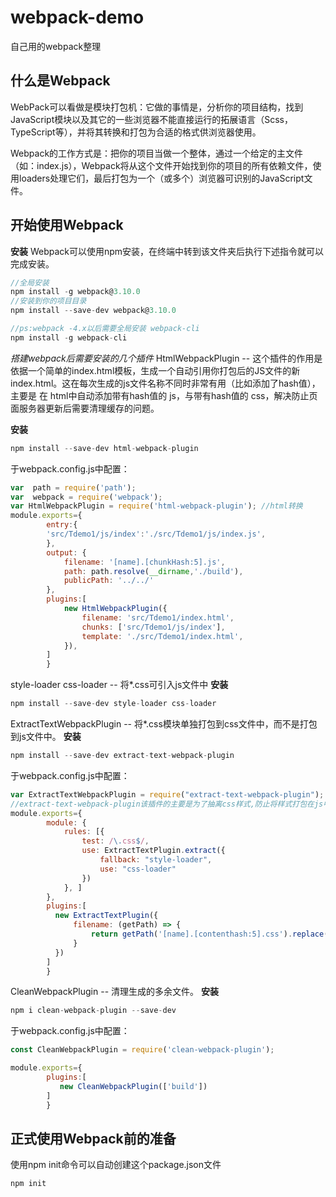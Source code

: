 # webpack-demo
自己用的webpack整理

## 什么是Webpack
WebPack可以看做是模块打包机：它做的事情是，分析你的项目结构，找到JavaScript模块以及其它的一些浏览器不能直接运行的拓展语言（Scss，TypeScript等），并将其转换和打包为合适的格式供浏览器使用。

Webpack的工作方式是：把你的项目当做一个整体，通过一个给定的主文件（如：index.js），Webpack将从这个文件开始找到你的项目的所有依赖文件，使用loaders处理它们，最后打包为一个（或多个）浏览器可识别的JavaScript文件。

## 开始使用Webpack
**安装**
Webpack可以使用npm安装，在终端中转到该文件夹后执行下述指令就可以完成安装。
``` JavaScript
//全局安装
npm install -g webpack@3.10.0
//安装到你的项目目录
npm install --save-dev webpack@3.10.0

//ps:webpack -4.x以后需要全局安装 webpack-cli
npm install -g webpack-cli
```
*搭建webpack后需要安装的几个插件*
HtmlWebpackPlugin -- 这个插件的作用是依据一个简单的index.html模板，生成一个自动引用你打包后的JS文件的新index.html。这在每次生成的js文件名称不同时非常有用（比如添加了hash值），主要是 在 html中自动添加带有hash值的 js，与带有hash值的 css，解决防止页面服务器更新后需要清理缓存的问题。

**安装**
``` JavaScript
npm install --save-dev html-webpack-plugin
```
于webpack.config.js中配置：
``` JavaScript
var  path = require('path');
var  webpack = require('webpack');
var HtmlWebpackPlugin = require('html-webpack-plugin'); //html转换
module.exports={
        entry:{
        'src/Tdemo1/js/index':'./src/Tdemo1/js/index.js',
        },
        output: {
            filename: '[name].[chunkHash:5].js',
            path: path.resolve(__dirname,'./build'),
            publicPath: '../../'
        },
        plugins:[
            new HtmlWebpackPlugin({
                filename: 'src/Tdemo1/index.html',
                chunks: ['src/Tdemo1/js/index'],
                template: './src/Tdemo1/index.html',
            }),
        ]
        }
```

style-loader css-loader  -- 将*.css可引入js文件中
**安装**
``` JavaScript
npm install --save-dev style-loader css-loader 
```
 
ExtractTextWebpackPlugin -- 将*.css模块单独打包到css文件中，而不是打包到js文件中。
**安装**
``` JavaScript
npm install --save-dev extract-text-webpack-plugin
```
于webpack.config.js中配置：
``` JavaScript
var ExtractTextWebpackPlugin = require("extract-text-webpack-plugin");
//extract-text-webpack-plugin该插件的主要是为了抽离css样式,防止将样式打包在js中引起页面样式加载错乱
module.exports={
        module: {
            rules: [{
                test: /\.css$/,
                use: ExtractTextPlugin.extract({
                    fallback: "style-loader",
                    use: "css-loader"
                })
            }, ]
        },
        plugins:[
          new ExtractTextPlugin({
              filename: (getPath) => {
                  return getPath('[name].[contenthash:5].css').replace('js', 'css')
              }
          })
        ]
        }
```
CleanWebpackPlugin -- 清理生成的多余文件。
**安装**
``` JavaScript
npm i clean-webpack-plugin --save-dev
```
于webpack.config.js中配置：
``` JavaScript
const CleanWebpackPlugin = require('clean-webpack-plugin');

module.exports={
        plugins:[
           new CleanWebpackPlugin(['build'])
        ]
        }
```


## 正式使用Webpack前的准备
使用npm init命令可以自动创建这个package.json文件
``` JavaScript
npm init
```


